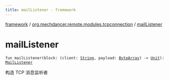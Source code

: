 ```yaml
---
title: mailListener - framework
---
```


[framework](../index.html) / [org.mechdancer.remote.modules.tcpconnection](index.html) / [mailListener](./mail-listener.html)

# mailListener

`fun mailListener(block: (client: `[`String`](https://kotlinlang.org/api/latest/jvm/stdlib/kotlin/-string/index.html)`, payload: `[`ByteArray`](https://kotlinlang.org/api/latest/jvm/stdlib/kotlin/-byte-array/index.html)`) -> `[`Unit`](https://kotlinlang.org/api/latest/jvm/stdlib/kotlin/-unit/index.html)`): `[`MailListener`](-mail-listener/index.html)

构造 TCP 消息监听者

